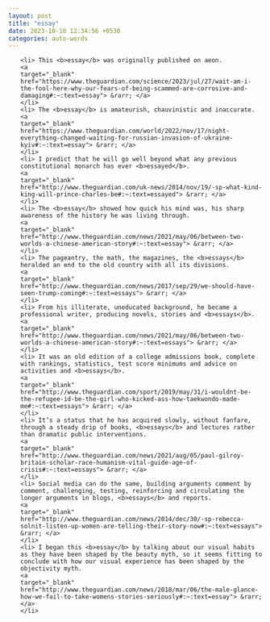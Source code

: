 ```yaml
---
layout: post
title: "essay"
date: 2023-10-10 12:34:56 +0530
categories: auto-words
---
```

<ol>

    <li> This <b>essay</b> was originally published on aeon.
    <a 
    target="_blank" 
    href="https://www.theguardian.com/science/2023/jul/27/wait-am-i-the-fool-here-why-our-fears-of-being-scammed-are-corrosive-and-damaging#:~:text=essay"> &rarr; </a>
    </li>
    <li> The <b>essay</b> is amateurish, chauvinistic and inaccurate.
    <a 
    target="_blank" 
    href="https://www.theguardian.com/world/2022/nov/17/night-everything-changed-waiting-for-russian-invasion-of-ukraine-kyiv#:~:text=essay"> &rarr; </a>
    </li>
    <li> I predict that he will go well beyond what any previous constitutional monarch has ever <b>essayed</b>.
    <a 
    target="_blank" 
    href="http://www.theguardian.com/uk-news/2014/nov/19/-sp-what-kind-king-will-prince-charles-be#:~:text=essayed"> &rarr; </a>
    </li>
    <li> The <b>essay</b> showed how quick his mind was, his sharp awareness of the history he was living through.
    <a 
    target="_blank" 
    href="http://www.theguardian.com/news/2021/may/06/between-two-worlds-a-chinese-american-story#:~:text=essay"> &rarr; </a>
    </li>
    <li> The pageantry, the math, the magazines, the <b>essays</b> heralded an end to the old country with all its divisions.
    <a 
    target="_blank" 
    href="http://www.theguardian.com/news/2017/sep/29/we-should-have-seen-trump-coming#:~:text=essays"> &rarr; </a>
    </li>
    <li> From his illiterate, uneducated background, he became a professional writer, producing novels, stories and <b>essays</b>.
    <a 
    target="_blank" 
    href="http://www.theguardian.com/news/2021/may/06/between-two-worlds-a-chinese-american-story#:~:text=essays"> &rarr; </a>
    </li>
    <li> It was an old edition of a college admissions book, complete with rankings, statistics, test score minimums and advice on activities and <b>essays</b>.
    <a 
    target="_blank" 
    href="http://www.theguardian.com/sport/2019/may/31/i-wouldnt-be-the-refugee-id-be-the-girl-who-kicked-ass-how-taekwondo-made-me#:~:text=essays"> &rarr; </a>
    </li>
    <li> It’s a status that he has acquired slowly, without fanfare, through a steady drip of books, <b>essays</b> and lectures rather than dramatic public interventions.
    <a 
    target="_blank" 
    href="http://www.theguardian.com/news/2021/aug/05/paul-gilroy-britain-scholar-race-humanism-vital-guide-age-of-crisis#:~:text=essays"> &rarr; </a>
    </li>
    <li> Social media can do the same, building arguments comment by comment, challenging, testing, reinforcing and circulating the longer arguments in blogs, <b>essays</b> and reports.
    <a 
    target="_blank" 
    href="http://www.theguardian.com/news/2014/dec/30/-sp-rebecca-solnit-listen-up-women-are-telling-their-story-now#:~:text=essays"> &rarr; </a>
    </li>
    <li> I began this <b>essay</b> by talking about our visual habits as they have been shaped by the beauty myth, so it seems fitting to conclude with how our visual experience has been shaped by the objectivity myth.
    <a 
    target="_blank" 
    href="http://www.theguardian.com/news/2018/mar/06/the-male-glance-how-we-fail-to-take-womens-stories-seriously#:~:text=essay"> &rarr; </a>
    </li>